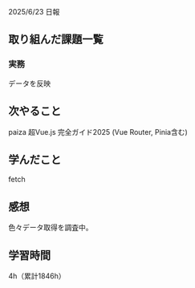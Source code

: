 2025/6/23 日報
## 取り組んだ課題一覧


### 実務
データを反映


## 次やること
paiza
超Vue.js 完全ガイド2025 (Vue Router, Pinia含む)


## 学んだこと
fetch


## 感想
色々データ取得を調査中。


## 学習時間
4h（累計1846h）
